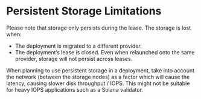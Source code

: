 # Persistent Storage Limitations

Please note that storage only persists during the lease. The storage is lost when:

* The deployment is migrated to a different provider.
* The deployment’s lease is closed.  Even when relaunched onto the same provider, storage will not persist across leases.

When planning to use persistent storage in a deployment, take into account the network (between the storage nodes) as a factor which will cause the latency, causing slower disk throughput / IOPS. This might not be suitable for heavy IOPS applications such as a Solana validator.
